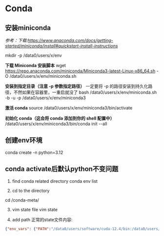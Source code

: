 # Conda

## 安装miniconda

*参考：下载:https://www.anaconda.com/docs/getting-started/miniconda/install#quickstart-install-instructions*

mkdir -p /data0/users/x/env

**下载 Miniconda 安装脚本**
wget https://repo.anaconda.com/miniconda/Miniconda3-latest-Linux-x86_64.sh -O /data0/users/x/env/miniconda.sh

**安装到指定目录（注意 -p 参数指定路径）**
一定要将 -p 的路径安装到持久化路径，不然如果在容器里，一重启就没了
bash /data0/users/x/env/miniconda.sh -b -u -p /data0/users/x/env/miniconda3

**激活 conda**
source /data0/users/x/env/miniconda3/bin/activate

**初始化 conda（这会将 conda 添加到你的 shell 配置中）**
/data0/users/x/env/miniconda3/bin/conda init --all


## 创建env环境

conda create -n <name> python=3.12


## conda activate后默认python不变问题

1. find conda related directory
conda env list

2. cd to the directory

cd <directory>/conda-meta/

3. vim state file
vim state

4. add path
正常的state文件内容:
```json
{"env_vars": {"PATH":"/data0/users/software/cuda-12.4/bin:/data0/users/software/20240312_conda/miniconda/envs/internvl/bin:/data0/users/software/20240312_conda/miniconda/condabin:/usr/local/sbin:/usr/local/bin:/usr/sbin:/usr/bin:/sbin:/bin:/usr/games:/usr/local/games:/snap/bin:/data0/users/software/20240312_conda/miniconda/envs/internvl/lib","LD_LIBRARY_PATH":"/data0/users/software/cuda-12.4/lib64:/data0/users/software/20240312_conda/miniconda/envs/internvl/lib"}}
```

